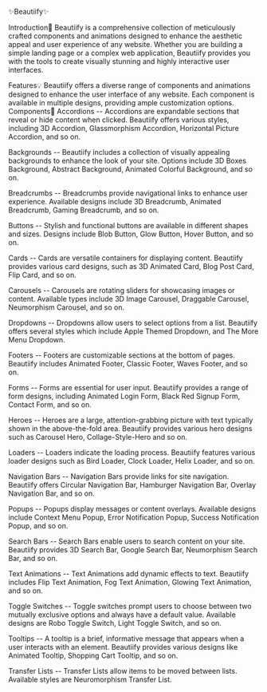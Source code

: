 ✨Beautiify✨

Introduction📌
Beautiify is a comprehensive collection of meticulously crafted components and animations designed to enhance the aesthetic appeal and user experience of any website. Whether you are building a simple landing page or a complex web application, Beautiify provides you with the tools to create visually stunning and highly interactive user interfaces.

Features💡
Beautiify offers a diverse range of components and animations designed to enhance the user interface of any website. Each component is available in multiple designs, providing ample customization options.
Components🎨
Accordions -- Accordions are expandable sections that reveal or hide content when clicked. Beautiify offers various styles, including 3D Accordion, Glassmorphism Accordion, Horizontal Picture Accordion, and so on.

Backgrounds -- Beautiify includes a collection of visually appealing backgrounds to enhance the look of your site. Options include 3D Boxes Background, Abstract Background, Animated Colorful Background, and so on.

Breadcrumbs -- Breadcrumbs provide navigational links to enhance user experience. Available designs include 3D Breadcrumb, Animated Breadcrumb, Gaming Breadcrumb, and so on.

Buttons -- Stylish and functional buttons are available in different shapes and sizes. Designs include Blob Button, Glow Button, Hover Button, and so on.

Cards -- Cards are versatile containers for displaying content. Beautiify provides various card designs, such as 3D Animated Card, Blog Post Card, Flip Card, and so on.

Carousels -- Carousels are rotating sliders for showcasing images or content. Available types include 3D Image Carousel, Draggable Carousel, Neumorphism Carousel, and so on.

Dropdowns -- Dropdowns allow users to select options from a list. Beautiify offers several styles which include Apple Themed Dropdown, and The More Menu Dropdown.

Footers -- Footers are customizable sections at the bottom of pages. Beautiify includes Animated Footer, Classic Footer, Waves Footer, and so on.

Forms -- Forms are essential for user input. Beautiify provides a range of form designs, including Animated Login Form, Black Red Signup Form, Contact Form, and so on.

Heroes -- Heroes are a large, attention-grabbing picture with text typically shown in the above-the-fold area. Beautiify provides various hero designs such as Carousel Hero, Collage-Style-Hero and so on.

Loaders -- Loaders indicate the loading process. Beautiify features various loader designs such as Bird Loader, Clock Loader, Helix Loader, and so on.

Navigation Bars -- Navigation Bars provide links for site navigation. Beautiify offers Circular Navigation Bar, Hamburger Navigation Bar, Overlay Navigation Bar, and so on.

Popups -- Popups display messages or content overlays. Available designs include Context Menu Popup, Error Notification Popup, Success Notification Popup, and so on.

Search Bars -- Search Bars enable users to search content on your site. Beautiify provides 3D Search Bar, Google Search Bar, Neumorphism Search Bar, and so on.

Text Animations -- Text Animations add dynamic effects to text. Beautiify includes Flip Text Animation, Fog Text Animation, Glowing Text Animation, and so on.

Toggle Switches -- Toggle switches prompt users to choose between two mutually exclusive options and always have a default value. Available designs are Robo Toggle Switch, Light Toggle Switch, and so on.

Tooltips -- A tooltip is a brief, informative message that appears when a user interacts with an element. Beautiify provides various designs like Animated Tooltip, Shopping Cart Tooltip, and so on.

Transfer Lists -- Transfer Lists allow items to be moved between lists. Available styles are Neuromorphism Transfer List.
